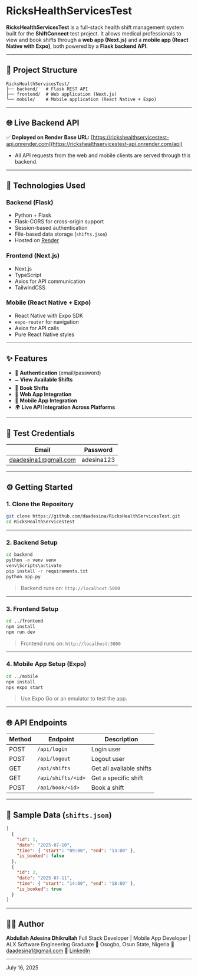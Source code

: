 # RicksHealthServicesTest

**RicksHealthServicesTest** is a full-stack health shift management system built for the **ShiftConnect** test project. It allows medical professionals to view and book shifts through a **web app (Next.js)** and a **mobile app (React Native with Expo)**, both powered by a **Flask backend API**.

---

## 📁 Project Structure

```
RicksHealthServicesTest/
├── backend/   # Flask REST API
├── frontend/  # Web application (Next.js)
└── mobile/    # Mobile application (React Native + Expo)
```

---

## 🌐 Live Backend API

✅ **Deployed on Render**
**Base URL:** [https://rickshealthservicestest-api.onrender.com](https://rickshealthservicestest-api.onrender.com/api)
- All API requests from the web and mobile clients are served through this backend.

---

## 🔧 Technologies Used

### Backend (Flask)

* Python + Flask
* Flask-CORS for cross-origin support
* Session-based authentication
* File-based data storage (`shifts.json`)
* Hosted on [Render](https://render.com)

### Frontend (Next.js)

* Next.js 
* TypeScript
* Axios for API communication
* TailwindCSS 

### Mobile (React Native + Expo)

* React Native with Expo SDK
* `expo-router` for navigation
* Axios for API calls
* Pure React Native styles

---

## ✨ Features

* 🔐 **Authentication** (email/password)
* 🗕️ **View Available Shifts**
* 📌 **Book Shifts**
* 💽 **Web App Integration**
* 📱 **Mobile App Integration**
* 🌍 **Live API Integration Across Platforms**

---

## 🔑 Test Credentials

| Email                                               | Password   |
| --------------------------------------------------- | ---------- |
| [daadesina1@gmail.com](mailto:daadesina1@gmail.com) | adesina123 |

---

## ⚙️ Getting Started

### 1. Clone the Repository

```bash
git clone https://github.com/daadesina/RicksHealthServicesTest.git
cd RicksHealthServicesTest
```

---

### 2. Backend Setup

```bash
cd backend
python -m venv venv
venv\Scripts\activate
pip install -r requirements.txt
python app.py
```

> Backend runs on: `http://localhost:5000`

---

### 3. Frontend Setup

```bash
cd ../frontend
npm install
npm run dev
```

> Frontend runs on: `http://localhost:3000`

---

### 4. Mobile App Setup (Expo)

```bash
cd ../mobile
npm install
npx expo start
```

> Use Expo Go or an emulator to test the app.

---

## 🌐 API Endpoints

| Method | Endpoint           | Description              |
| ------ | ------------------ | ------------------------ |
| POST   | `/api/login`       | Login user               |
| POST   | `/api/logout`      | Logout user              |
| GET    | `/api/shifts`      | Get all available shifts |
| GET    | `/api/shifts/<id>` | Get a specific shift     |
| POST   | `/api/book/<id>`   | Book a shift             |

---

## 📝 Sample Data (`shifts.json`)

```json
[
  {
    "id": 1,
    "date": "2025-07-10",
    "time": { "start": "09:00", "end": "13:00" },
    "is_booked": false
  },
  {
    "id": 2,
    "date": "2025-07-11",
    "time": { "start": "14:00", "end": "18:00" },
    "is_booked": true
  }
]
```

---

## 👨‍💻 Author

**Abdullah Adesina Dhikrullah**
Full Stack Developer | Mobile App Developer | ALX Software Engineering Graduate
📍 Osogbo, Osun State, Nigeria
📧 [daadesina1@gmail.com](mailto:daadesina1@gmail.com)
🔗 [LinkedIn](https://www.linkedin.com/in/abdullah-adesina-dhikrullah/)

---

July 16, 2025
